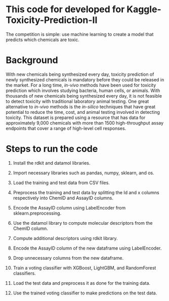 # This code for developed for Kaggle-Toxicity-Prediction-II

The competition is simple: use machine learning to create a model that predicts which chemicals are toxic.

# Background
With new chemicals being synthesized every day, toxicity prediction of newly synthesized chemicals is mandatory before they could be released in the market. For a long time, *in-vivo* methods have been used for toxicity prediction which involves studying bacteria, human cells, or animals. With thousands of new chemicals being synthesized every day, it is not feasible to detect toxicity with traditional laboratory animal testing. One great alternative to *in-vivo* methods is the *in-silico* techniques that have great potential to reduce the time, cost, and animal testing involved in detecting toxicity. This dataset is prepared using a resource that has data for approximately 9,000 chemicals with more than 1500 high-throughput assay endpoints that cover a range of high-level cell responses.


# Steps to run the code

1. Install the rdkit and datamol libraries.

2. Import necessary libraries such as pandas, numpy, sklearn, and os.

3. Load the training and test data from CSV files.

4. Preprocess the training and test data by splitting the Id and x columns respectively into ChemID and AssayID columns.

5. Encode the AssayID column using LabelEncoder from sklearn.preprocessing.

6. Use the datamol library to compute molecular descriptors from the ChemID column.

7. Compute additional descriptors using rdkit library.

8. Encode the AssayID column of the new dataframe using LabelEncoder.

9. Drop unnecessary columns from the new dataframe.

10. Train a voting classifier with XGBoost, LightGBM, and RandomForest classifiers.

11. Load the test data and preprocess it as done for the training data.

12. Use the trained voting classifier to make predictions on the test data.

